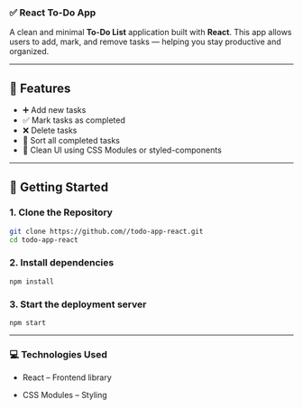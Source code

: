 ### ✅ React To-Do App

A clean and minimal **To-Do List** application built with **React**. This app allows users to add, mark, and remove tasks — helping you stay productive and organized.

---

## 🧠 Features

- ➕ Add new tasks
- ✅ Mark tasks as completed
- ❌ Delete tasks
- 🧹 Sort all completed tasks 
- 💅 Clean UI using CSS Modules or styled-components

---

## 🚀 Getting Started

### 1. Clone the Repository

```bash
git clone https://github.com//todo-app-react.git
cd todo-app-react
```
### 2. Install dependencies
```npm install```

### 3. Start  the deployment  server
```npm start```

---

### 💻 Technologies Used
- React – Frontend library

- CSS Modules – Styling


  
